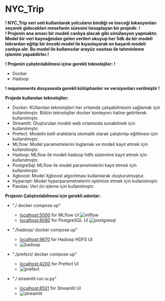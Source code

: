 # NYC_Trip

<b>! NYC_Trip veri seti kullanılarak yolcuların bindiği ve ineceği lokasyonları seçerek gidecekleri mesefanin süresini hesaplayan bir projedir. !</br></b>
<b>! Projenin ana amacı bir modeli canlıya alacak gibi simülasyon yapmaktır. Model bir veri kaynağından gelen verileri okuyup her 5dk da bir modeli tekrardan eğitip bir önceki model ile kıyaslayarak en başarılı modeli canlıya alır. Bu model ile kullanıcılar arayüz vasıtası ile tahminleme işlemini yapabilirler.!</br></b>

<b>! Projenin çalıştırılabilmesi içine gerekli teknolojiler: !</br></b>
* Docker  </br>
* Hadoop  </br>

<b>! requirements dosyasında gerekli kütüphanler ve versiyonları verilmiştir !</br></b>

<b>Projede kullanılan teknolojiler: </br></b>
* Docker: KUllanılan teknolojileri her ortamda çalışabilmesini sağlamak için kullanılmıştır. Bütün teknolojiler docker konteynırı haline getirilerek kullanılmıştır. </br>
* Streamlit: Oluşturulan modeli web ortamında sunabilmek için kullanılmıştır.</br>
* Prefect: Modelin belli aralıklarla otomatik olarak çalıştırılıp eğitilmesi için kullanılmıştır. </br>
* MLflow: Model parametrelerini loglamak ve modeli kayıt etmek için kullanılmıştır.</br>
* Hadoop: MLflow ile modeli hadoop hdfs sistemine kayıt etmek için kullanılmıştır.</br>
* PostgreSql: MLflow ile model parametrelerini kayıt etmek için kullanılmıştır.</br>
* Xgboost: Model Xgboost algoritması kullanılarak oluşturulmuştur.</br>
* Hyperopt: Model hyperparametrelerini optimize etmek için kullanılmıştır.</br>
* Pandas: Veri ön işleme için kullanılmıştır.</br>

<b>Projenin Çalıştırılabilmesi için gerekli adımlar: </br></b>
* "./ docker compose up" </br>
  * [localhost:5000](http://localhost:5000/) for MLflow UI
  ![mlflow](https://user-images.githubusercontent.com/43652313/232592007-2b000ad8-8e87-439a-a549-c655f3a6789b.png)
  * [localhost:8080](http://localhost:8080/) for PostgreSQL UI
  ![postgresql](https://user-images.githubusercontent.com/43652313/232592062-908f8c23-e8fb-486a-b561-6327a5f86b20.png)

* "./hadoop/ docker compose up" </br>
  * [localhost:9870](http://localhost:9870/) for Hadoop HDFS UI
  * ![hadoop](https://user-images.githubusercontent.com/43652313/232592128-cdc49622-de19-4417-be8d-0d17aa1d78a9.png)

* "./prefect/ docker compose up" </br>
  * [localhost:4200](http://localhost:4200/) for Prefect UI
  * ![prefect](https://user-images.githubusercontent.com/43652313/232592546-310cbe8a-004c-4628-86e6-881110bc6cf6.png)

* "./ streamlit run uı.py" </br>
  * [localhost:8501](http://localhost:8501/) for Streamlit UI
  * ![streamlit](https://user-images.githubusercontent.com/43652313/232594601-41a3d7d3-6878-4b85-8963-09cf39f33e0e.png)

